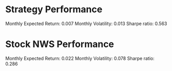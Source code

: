 # Strategy Performance
Monthly Expected Return: 0.007
Monthly Volatility: 0.013
Sharpe ratio: 0.563
# Stock NWS Performance
Monthly Expected Return: 0.022
Monthly Volatility: 0.078
Sharpe ratio: 0.286
